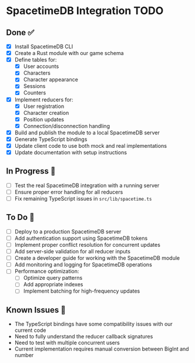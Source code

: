 # SpacetimeDB Integration TODO

## Done ✅

- [x] Install SpacetimeDB CLI
- [x] Create a Rust module with our game schema
- [x] Define tables for:
  - [x] User accounts
  - [x] Characters
  - [x] Character appearance
  - [x] Sessions
  - [x] Counters
- [x] Implement reducers for:
  - [x] User registration
  - [x] Character creation
  - [x] Position updates
  - [x] Connection/disconnection handling
- [x] Build and publish the module to a local SpacetimeDB server
- [x] Generate TypeScript bindings
- [x] Update client code to use both mock and real implementations
- [x] Update documentation with setup instructions

## In Progress 🔄

- [ ] Test the real SpacetimeDB integration with a running server
- [ ] Ensure proper error handling for all reducers
- [ ] Fix remaining TypeScript issues in `src/lib/spacetime.ts`

## To Do 📝

- [ ] Deploy to a production SpacetimeDB server
- [ ] Add authentication support using SpacetimeDB tokens
- [ ] Implement proper conflict resolution for concurrent updates
- [ ] Add server-side validation for all reducer inputs
- [ ] Create a developer guide for working with the SpacetimeDB module
- [ ] Add monitoring and logging for SpacetimeDB operations
- [ ] Performance optimization:
  - [ ] Optimize query patterns
  - [ ] Add appropriate indexes
  - [ ] Implement batching for high-frequency updates

## Known Issues 🐛

- The TypeScript bindings have some compatibility issues with our current code
- Need to fully understand the reducer callback signatures
- Need to test with multiple concurrent users
- Current implementation requires manual conversion between BigInt and number 